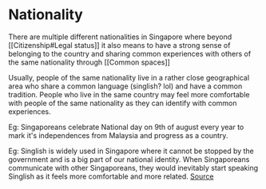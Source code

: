 # Nationality
There are multiple different nationalities in Singapore where beyond [[Citizenship#Legal status]] it also means to have a strong sense of belonging to the country and sharing common experiences with others of the same nationality through [[Common spaces]]

Usually, people of the same nationality live in a rather close geographical area who share a common language (singlish? lol) and have a common tradition. People who live in the same country may feel more comfortable with people of the same nationality as they can identify with common experiences.

Eg: Singaporeans celebrate National day on 9th of august every year to mark it's independences from Malaysia and progress as a country.

Eg: Singlish is widely used in Singapore where it cannot be stopped by the government and is a big part of our national identity. When Singaporeans communicate with other Singaporeans, they would inevitably start speaking Singlish as it feels more comfortable and more related. [Source](https://www.channelnewsasia.com/singapore/singlish-threat-society-research-singapore-identity-code-switch-2866596?cid=internal_sharetool_androidphone_09082022_cna)